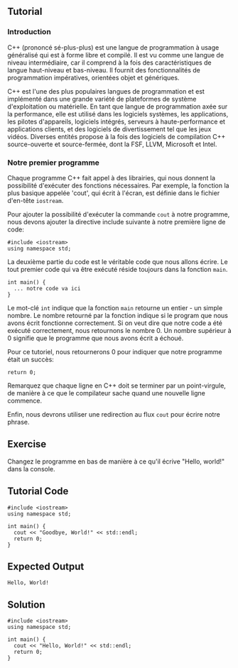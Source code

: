 Tutorial
--------

### Introduction

C++ (prononcé sé-plus-plus) est une langue de programmation à usage généralisé qui est à forme libre et compilé. Il est vu comme une langue de niveau intermédiaire, car il comprend à la fois des caractéristiques de langue haut-niveau et bas-niveau. Il fournit des fonctionnalités de programmation impératives, orientées objet et génériques.

C++ est l'une des plus populaires langues de programmation et est implémenté dans une grande variété de plateformes de système d'exploitation ou matérielle. En tant que langue de programmation axée sur la performance, elle est utilisé dans les logiciels systèmes, les applications, les pilotes d'appareils, logiciels intégrés, serveurs à haute-performance et applications clients, et des logiciels de divertissement tel que les jeux vidéos. Diverses entités propose à la fois des logiciels de compilation C++ source-ouverte et source-fermée, dont la FSF, LLVM, Microsoft et Intel.

### Notre premier programme

Chaque programme C++ fait appel à des librairies, qui nous donnent la possibilité d'exécuter des fonctions nécessaires. Par exemple, la fonction la plus basique
appelée 'cout', qui écrit à l'écran, est définie dans le fichier d'en-tête `iostream`. 

Pour ajouter la possibilité d'exécuter la commande `cout` à notre programme, nous devons ajouter la directive include suivante à notre première ligne de code:

    #include <iostream>
    using namespace std;

La deuxième partie du code est le véritable code que nous allons écrire. Le tout premier code qui va être exécuté réside toujours 
dans la fonction `main`. 

    int main() {
      ... notre code va ici
    }

Le mot-clé `int` indique que la fonction `main` retourne un entier - un simple nombre. Le nombre retourné
par la fonction indique si le program que nous avons écrit fonctionne correctement. Si on veut dire que notre code
a été exécuté correctement, nous retournons le nombre 0. Un nombre supérieur à 0 signifie que le programme que nous avons écrit a échoué.

Pour ce tutoriel, nous retournerons 0 pour indiquer que notre programme était un succès:

    return 0;

Remarquez que chaque ligne en C++ doit se terminer par un point-virgule, de manière à ce que le compilateur sache quand une nouvelle ligne commence.

Enfin, nous devrons utiliser une redirection au flux `cout` pour écrire notre phrase.

Exercise
--------

Changez le programme en bas de manière à ce qu'il écrive "Hello, world!" dans la console. 

Tutorial Code
-------------

    #include <iostream>
    using namespace std;

    int main() {
      cout << "Goodbye, World!" << std::endl;
      return 0;
    }

Expected Output
---------------

    Hello, World!

Solution
--------

    #include <iostream>
    using namespace std;

    int main() {
      cout << "Hello, World!" << std::endl;
      return 0;
    }
